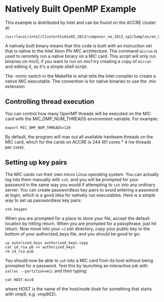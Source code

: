 # Natively Built OpenMP Example

This example is distributed by Intel and can be found on the 
ACCRE cluster at: 

```
/usr/local/intel/ClusterStudioXE_2013/composer_xe_2013_sp1/Samples/en_US/C++/openmp_samples/
```

A natively built binary means that this code is built with an
instruction set that is native to the Intel Xeon Phi MIC 
architecture. The command ```micrun``` is used to remotely run
a native binary on a MIC card. This script will only run binaries
on mic0, if you want to run on mic1 try creating a copy of ```micrun```
and editing it, as it's a simple shell script.

The -mmic switch in the Makefile is what tells the Intel compiler to create a 
native MIC executable. The convention is for native binaries
to use the .mic extension. 

## Controlling thread execution

You can control how many OpenMP threads will be executed on the MIC
card with the MIC_OMP_NUM_THREADS environment variable. For example:

```shell
export MIC_OMP_NUM_THREADS=120
```

By default, the program will max out all available hardware threads
on the MIC card, which for the cards on ACCRE is 244 (61 cores * 
4 hw threads per core).

## Setting up key pairs

The MIC cards run their own micro Linux operating system. You can
actually log into them manually with ```ssh```, and you will be prompted
for your password in the same way you would if attempting to ```ssh```
into any ordinary server. You can create passwordless key pairs to avoid 
entering a password at login, which is a good idea for natively
run executables. Here is a simple way to set up passwordless key pairs:

```shell
ssh-keygen
```

When you are prompted for a place to store your file, accept the default
location by hitting return. When you are prompted for a passphrase, just hit
return. Now move into your ~/.ssh directory, copy your public key to the bottom
of your authorized_keys file, and you should be good to go:

```shell
cp autorized_keys authorized_keys.copy
cat id_rsa.pb >> authorized_keys
rm id_rsa.pub
```

You should now be able to ```ssh``` into a MIC card from its host without
being prompted for a password. Test this by launching an interactive job with
```salloc --partition=mic``` and then typing:

```shell
ssh HOST-mic0
```

where HOST is the name of the host/node (look for something that starts with vmp9, e.g. 
vmp902). 